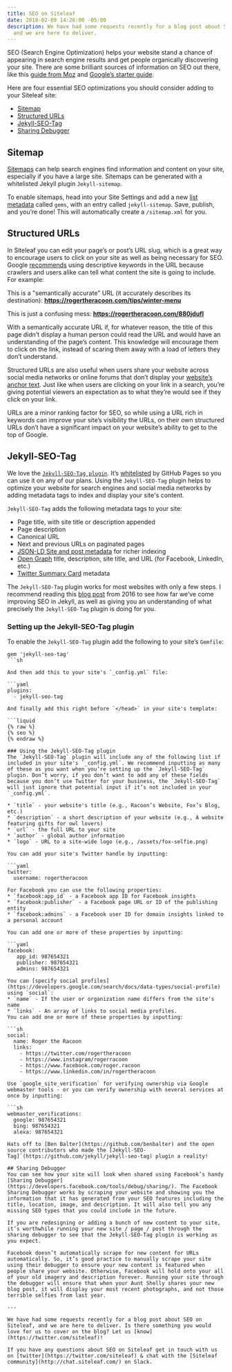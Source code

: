 ```yaml
---
title: SEO on Siteleaf
date: 2018-02-09 14:26:00 -05:00
description: We have had some requests recently for a blog post about SEO on Siteleaf,
  and we are here to deliver.
---
```


SEO (Search Engine Optimization) helps your website stand a chance of appearing in search engine results and get people organically discovering your site. There are some brilliant sources of information on SEO out there, like this [guide from Moz](https://moz.com/beginners-guide-to-seo) and [Google’s starter guide](http://static.googleusercontent.com/media/www.google.com/en/us/webmasters/docs/search-engine-optimization-starter-guide.pdf).

Here are four essential SEO optimizations you should consider adding to your Siteleaf site:

* [Sitemap](/seo-on-siteleaf/#sitemap)
* [Structured URLs](/seo-on-siteleaf/#structured-urls)
* [Jekyll-SEO-Tag](/seo-on-siteleaf/#jekyll-seo-tag)
* [Sharing Debugger](/seo-on-siteleaf/#sharing-debugger)

## Sitemap

[Sitemaps](https://learn.siteleaf.com/themes/sitemaps-and-feeds/) can help search engines find information and content on your site, especially if you have a large site. Sitemaps can be generated with a whitelisted Jekyll plugin `Jekyll-sitemap`.

To enable sitemaps, head into your Site Settings and add a new [list metadata](https://learn.siteleaf.com/content/metadata/#list) called `gems`, with an entry called `jekyll-sitemap`. Save, publish, and you’re done! This will automatically create a `/sitemap.xml` for you.

## Structured URLs

In Siteleaf you can edit your page’s or post’s URL slug, which is a great way to encourage users to click on your site as well as being necessary for SEO. Google [recommends](https://static.googleusercontent.com/media/www.google.com/en//insidesearch/howsearchworks/assets/searchqualityevaluatorguidelines.pdf) using descriptive keywords in the URL because crawlers and users alike can tell what content the site is going to include. For example:

This is a "semantically accurate" URL (it accurately describes its destination): __https://rogertheracoon.com/tips/winter-menu__

This is just a confusing mess: __https://rogertheracoon.com/880jdufl__

With a semantically accurate URL if, for whatever reason, the title of this page didn’t display a human person could read the URL and would have an understanding of the page’s content. This knowledge will encourage them to click on the link, instead of scaring them away with a load of letters they don’t understand.

Structured URLs are also useful when users share your website across social media networks or online forums that don’t display your [website’s anchor text](https://moz.com/learn/seo/anchor-text). Just like when users are clicking on your link in a search, you’re giving potential viewers an expectation as to what they’re would see if they click on your link.

URLs are a minor ranking factor for SEO, so while using a URL rich in keywords can improve your site’s visibility the URLs, on their own structured URLs don’t have a significant impact on your website’s ability to get to the top of Google.

## Jekyll-SEO-Tag

We love the [`Jekyll-SEO-Tag plugin`](https://github.com/jekyll/jekyll-seo-tag). It’s [whitelisted](https://learn.siteleaf.com/themes/jekyll-plugins/#whitelisted-plugins) by GitHub Pages so you can use it on any of our plans. Using the `Jekyll-SEO-Tag` plugin helps to optimize your website for search engines and social media networks by adding metadata tags to index and display your site's content.

`Jekyll-SEO-Tag` adds the following metadata tags to your site:

* Page title, with site title or description appended
* Page description
* Canonical URL
* Next and previous URLs on paginated pages
* [JSON-LD Site and post metadata](https://developers.google.com/structured-data/) for richer indexing
* [Open Graph](http://ogp.me/) title, description, site title, and URL (for Facebook, LinkedIn, etc.)
* [Twitter Summary Card](https://dev.twitter.com/cards/overview) metadata

The `Jekyll-SEO-Tag` plugin works for most websites with only a few steps. I recommend reading this [blog post](https://blog.webjeda.com/optimize-jekyll-seo) from 2016 to see how far we’ve come improving SEO in Jekyll, as well as giving you an understanding of what precisely the `Jekyll-SEO-Tag` plugin is doing for you.

### Setting up the Jekyll-SEO-Tag plugin

To enable the `Jekyll-SEO-Tag` plugin add the following to your site’s `Gemfile`:

    gem 'jekyll-seo-tag'
    ```sh
    
    And then add this to your site's `_config.yml` file:
    
    ```yaml
    plugins:
      - jekyll-seo-tag
    
    And finally add this right before `</head>` in your site's template:
    
    ```liquid
    {% raw %}
    {% seo %}
    {% endraw %}
    
    ### Using the Jekyll-SEO-Tag plugin
    The `Jekyll-SEO-Tag` plugin will include any of the following list if included in your site's `_config.yml`. We recommend inputting as many of these as you want when you’re setting up the `Jekyll-SEO-Tag` plugin. Don’t worry, if you don’t want to add any of these fields because you don’t use Twitter for your business, the `Jekyll-SEO-Tag` will just ignore that potential input if it’s not included in your `_config.yml`.
    
    * `title` - your website's title (e.g., Racoon’s Website, Fox’s Blog, etc.)
    * `description` - a short description of your website (e.g., A website featuring gifts for owl lovers)
    * `url` - the full URL to your site
    * `author` - global author information 
    * `logo` - URL to a site-wide logo (e.g., /assets/fox-selfie.png)
    
    You can add your site's Twitter handle by inputting:
    
    ```yaml
    twitter: 
      username: rogertheracoon
    
    For Facebook you can use the following properties:
    * `facebook:app_id` - a Facebook app ID for Facebook insights
    * `facebook:publisher` - a Facebook page URL or ID of the publishing entity
    * `facebook:admins` - a Facebook user ID for domain insights linked to a personal account
    
    You can add one or more of these properties by inputting:  
    
    ```yaml
    facebook:
       app_id: 987654321
       publisher: 987654321   
       admins: 987654321
    
    You can [specify social profiles](https://developers.google.com/search/docs/data-types/social-profile) using `social`: 
    * `name` - If the user or organization name differs from the site's name
    * `links` - An array of links to social media profiles.
    You can add one or more of these properties by inputting:  
    
    ```sh
    social:
      name: Roger the Racoon
      links:
        - https://twitter.com/rogertheracoon
        - https://www.instagram/rogerracoon
        - https://www.facebook.com/roger.racoon
        - https://www.linkedin.com/in/rogertheracoon
    
    Use `google_site_verification` for verifying ownership via Google webmaster tools - or you can verify ownership with several services at once by inputting:  
    
    ```sh
    webmaster_verifications:
      google: 987654321
      bing: 987654321
      alexa: 987654321
    
    Hats off to [Ben Balter](https://github.com/benbalter) and the open source contributors who made the [Jekyll-SEO-Tag]`(https://github.com/jekyll/jekyll-seo-tag) plugin a reality!
    
    ## Sharing Debugger
    You can see how your site will look when shared using Facebook’s handy [Sharing Debugger](https://developers.facebook.com/tools/debug/sharing/). The Facebook Sharing Debugger works by scraping your website and showing you the information that it has generated from your SEO features including the title, location, image, and description. It will also tell you any missing SEO types that you could include in the future.
    
    If you are redesigning or adding a bunch of new content to your site, it’s worthwhile running your new site / page / post through the sharing debugger to see that the Jekyll-SEO-Tag plugin is working as you expect. 
    
    Facebook doesn’t automatically scrape for new content for URLs automatically. So, it’s good practice to manually scrape your site using their debugger to ensure your new content is featured when people share your website. Otherwise, Facebook will hold onto your all of your old imagery and description forever. Running your site through the debugger will ensure that when your Aunt Shelly shares your new blog post, it will display your most recent photographs, and not those terrible selfies from last year. 
    
    ---
    
    We have had some requests recently for a blog post about SEO on Siteleaf, and we are here to deliver. Is there something you would love for us to cover on the blog? Let us [know](https://twitter.com/siteleaf)! 
    
    If you have any questions about SEO on Siteleaf get in touch with us on [twitter](https://twitter.com/siteleaf) & chat with the [Siteleaf community](http://chat.siteleaf.com/) on Slack. 